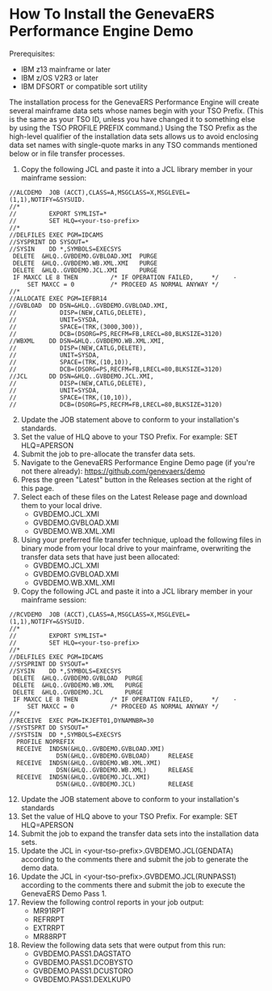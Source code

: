 # How To Install the GenevaERS Performance Engine Demo

Prerequisites:
- IBM z13 mainframe or later
- IBM z/OS V2R3 or later
- IBM DFSORT or compatible sort utility
  
The installation process for the GenevaERS Performance Engine will create several mainframe data sets whose names begin with your TSO Prefix.  (This is  the same as your TSO ID, unless you have changed it to something else by using the TSO PROFILE PREFIX command.)  Using the TSO Prefix as the high-level qualifier of the installation data sets allows us to avoid enclosing data set names with single-quote marks in any TSO commands mentioned below or in file transfer processes.  

1. Copy the following JCL and paste it into a JCL library member in your mainframe session: 
```
//ALCDEMO  JOB (ACCT),CLASS=A,MSGCLASS=X,MSGLEVEL=(1,1),NOTIFY=&SYSUID.
//*
//         EXPORT SYMLIST=*
//         SET HLQ=<your-tso-prefix>
//*
//DELFILES EXEC PGM=IDCAMS
//SYSPRINT DD SYSOUT=*
//SYSIN    DD *,SYMBOLS=EXECSYS
 DELETE  &HLQ..GVBDEMO.GVBLOAD.XMI  PURGE
 DELETE  &HLQ..GVBDEMO.WB.XML.XMI   PURGE
 DELETE  &HLQ..GVBDEMO.JCL.XMI      PURGE
 IF MAXCC LE 8 THEN         /* IF OPERATION FAILED,     */    -
     SET MAXCC = 0          /* PROCEED AS NORMAL ANYWAY */
//*
//ALLOCATE EXEC PGM=IEFBR14
//GVBLOAD  DD DSN=&HLQ..GVBDEMO.GVBLOAD.XMI,
//            DISP=(NEW,CATLG,DELETE),
//            UNIT=SYSDA,
//            SPACE=(TRK,(3000,300)),
//            DCB=(DSORG=PS,RECFM=FB,LRECL=80,BLKSIZE=3120)             
//WBXML    DD DSN=&HLQ..GVBDEMO.WB.XML.XMI,                             
//            DISP=(NEW,CATLG,DELETE),
//            UNIT=SYSDA,
//            SPACE=(TRK,(10,10)),
//            DCB=(DSORG=PS,RECFM=FB,LRECL=80,BLKSIZE=3120)
//JCL      DD DSN=&HLQ..GVBDEMO.JCL.XMI,
//            DISP=(NEW,CATLG,DELETE),
//            UNIT=SYSDA,
//            SPACE=(TRK,(10,10)),
//            DCB=(DSORG=PS,RECFM=FB,LRECL=80,BLKSIZE=3120)
```
2. Update the JOB statement above to conform to your installation's standards.
3. Set the value of HLQ above to your TSO Prefix. For example:
        SET HLQ=APERSON
4. Submit the job to pre-allocate the transfer data sets.
5. Navigate to the GenevaERS Performance Engine Demo page (if you're not there already): https://github.com/genevaers/demo
6. Press the green "Latest" button in the Releases section at the right of this page.   
7. Select each of these files on the Latest Release page and download them to your local drive.  
     - GVBDEMO.JCL.XMI
     - GVBDEMO.GVBLOAD.XMI
     - GVBDEMO.WB.XML.XMI
8.  Using your preferred file transfer technique, upload the following files in binary mode from your local drive to your mainframe, overwriting the transfer data sets that have just been allocated:
     - GVBDEMO.JCL.XMI
     - GVBDEMO.GVBLOAD.XMI
     - GVBDEMO.WB.XML.XMI
9.  Copy the following JCL and paste it into a JCL library member in your mainframe session:
```
//RCVDEMO  JOB (ACCT),CLASS=A,MSGCLASS=X,MSGLEVEL=(1,1),NOTIFY=&SYSUID.
//*                                                                    
//         EXPORT SYMLIST=*                                            
//         SET HLQ=<your-tso-prefix>                                             
//*                                                                    
//DELFILES EXEC PGM=IDCAMS                                             
//SYSPRINT DD SYSOUT=*                                                 
//SYSIN    DD *,SYMBOLS=EXECSYS                                        
 DELETE  &HLQ..GVBDEMO.GVBLOAD  PURGE                                  
 DELETE  &HLQ..GVBDEMO.WB.XML   PURGE                                  
 DELETE  &HLQ..GVBDEMO.JCL      PURGE                                  
 IF MAXCC LE 8 THEN         /* IF OPERATION FAILED,     */    -        
     SET MAXCC = 0          /* PROCEED AS NORMAL ANYWAY */             
//*                                                                    
//RECEIVE  EXEC PGM=IKJEFT01,DYNAMNBR=30                               
//SYSTSPRT DD SYSOUT=*                                                 
//SYSTSIN  DD *,SYMBOLS=EXECSYS                                        
  PROFILE NOPREFIX                                                     
  RECEIVE  INDSN(&HLQ..GVBDEMO.GVBLOAD.XMI)                            
             DSN(&HLQ..GVBDEMO.GVBLOAD)     RELEASE                    
  RECEIVE  INDSN(&HLQ..GVBDEMO.WB.XML.XMI)                             
             DSN(&HLQ..GVBDEMO.WB.XML)      RELEASE                    
  RECEIVE  INDSN(&HLQ..GVBDEMO.JCL.XMI)                                
             DSN(&HLQ..GVBDEMO.JCL)         RELEASE                    
```
12. Update the JOB statement above to conform to your installation's standards
13. Set the value of HLQ above to your TSO Prefix. For example:
        SET HLQ=APERSON 
14. Submit the job to expand the transfer data sets into the installation data sets.  
15. Update the JCL in \<your-tso-prefix\>.GVBDEMO.JCL(GENDATA) according to the comments there and submit the job to generate the demo data.
16. Update the JCL in \<your-tso-prefix\>.GVBDEMO.JCL(RUNPASS1) according to the comments there and submit the job to execute the GenevaERS Demo Pass 1.  
17. Review the following control reports in your job output: 
     - MR91RPT
     - REFRRPT
     - EXTRRPT 
     - MR88RPT
18. Review the following data sets that were output from this run: 
     - GVBDEMO.PASS1.DAGSTATO
     - GVBDEMO.PASS1.DCOBYSTO
     - GVBDEMO.PASS1.DCUSTORO
     - GVBDEMO.PASS1.DEXLKUP0